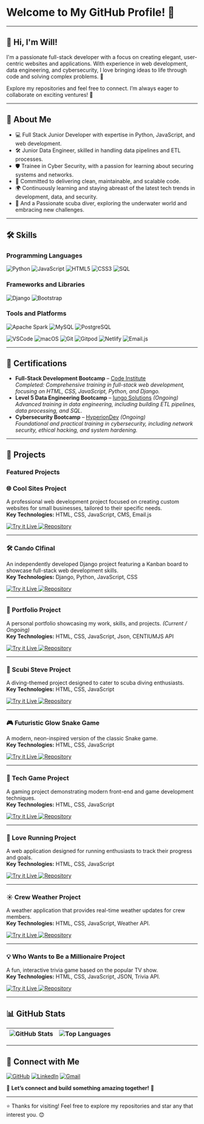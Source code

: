 # Welcome to My GitHub Profile! 👋

---

## 👋 Hi, I'm Will!  
I'm a passionate full-stack developer with a focus on creating elegant, user-centric websites and applications. With experience in web development, data engineering, and cybersecurity, I love bringing ideas to life through code and solving complex problems. 🚀

Explore my repositories and feel free to connect. I’m always eager to collaborate on exciting ventures! 🌟

---

## 🚀 About Me
- 💻 Full Stack Junior Developer with expertise in Python, JavaScript, and web development.
- 🛠️ Junior Data Engineer, skilled in handling data pipelines and ETL processes.
- 🛡️ Trainee in Cyber Security, with a passion for learning about securing systems and networks.
- 🎯 Committed to delivering clean, maintainable, and scalable code.
- 🌍 Continuously learning and staying abreast of the latest tech trends in development, data, and security.
- 🌊 And a Passionate scuba diver, exploring the underwater world and embracing new challenges.

---

## 🛠️ Skills

### Programming Languages
![Python](https://img.shields.io/badge/Python-3776AB?style=for-the-badge&logo=python&logoColor=white)
![JavaScript](https://img.shields.io/badge/JavaScript-F7DF1E?style=for-the-badge&logo=javascript&logoColor=black)
![HTML5](https://img.shields.io/badge/HTML5-E34F26?style=for-the-badge&logo=html5&logoColor=white)
![CSS3](https://img.shields.io/badge/CSS3-1572B6?style=for-the-badge&logo=css3&logoColor=white)
![SQL](https://img.shields.io/badge/SQL-4479A1?style=for-the-badge&logo=postgresql&logoColor=white)

### Frameworks and Libraries
![Django](https://img.shields.io/badge/Django-092E20?style=for-the-badge&logo=django&logoColor=white)
![Bootstrap](https://img.shields.io/badge/Bootstrap-7952B3?style=for-the-badge&logo=bootstrap&logoColor=white)

### Tools and Platforms
![Apache Spark](https://img.shields.io/badge/Apache%20Spark-E25A1C?style=for-the-badge&logo=apachespark&logoColor=white)
![MySQL](https://img.shields.io/badge/MySQL-4479A1?style=for-the-badge&logo=mysql&logoColor=white)
![PostgreSQL](https://img.shields.io/badge/PostgreSQL-336791?style=for-the-badge&logo=postgresql&logoColor=white)

![VSCode](https://img.shields.io/badge/VSCode-007ACC?style=for-the-badge&logo=visual-studio-code&logoColor=white) ![macOS](https://img.shields.io/badge/macOS-000000?style=for-the-badge&logo=apple&logoColor=white) ![Git](https://img.shields.io/badge/Git-F05032?style=for-the-badge&logo=git&logoColor=white)
![Gitpod](https://img.shields.io/badge/Gitpod-1AA6E4?style=for-the-badge&logo=gitpod&logoColor=white)
![Netlify](https://img.shields.io/badge/Netlify-00C7B7?style=for-the-badge&logo=netlify&logoColor=white)
![Email.js](https://img.shields.io/badge/Email.js-F6C915?style=for-the-badge&logo=javascript&logoColor=black)



---

## 🏅 Certifications  
- **Full-Stack Development Bootcamp** – [Code Institute](https://www.credential.net/836b8c9a-476f-41ca-a3be-abe512bdfd22#acc.wAy4P98S)  
  *Completed: Comprehensive training in full-stack web development, focusing on HTML, CSS, JavaScript, Python, and Django.*  
- **Level 5 Data Engineering Bootcamp** – [Iungo Solutions](https://iungosolutions.com) *(Ongoing)*  
  *Advanced training in data engineering, including building ETL pipelines, data processing, and SQL.*  
- **Cybersecurity Bootcamp** – [HyperionDev](https://www.hyperiondev.com) *(Ongoing)*  
  *Foundational and practical training in cybersecurity, including network security, ethical hacking, and system hardening.*


---

## 🌟 Projects

### Featured Projects

### 🌐 Cool Sites Project
A professional web development project focused on creating custom websites for small businesses, tailored to their specific needs.  
**Key Technologies:** HTML, CSS, JavaScript, CMS, Email.js

<div>
  <a href="https://wgwhitecoding.github.io/CoolSites/" target="_blank" tabindex="-1">
      <img src="https://img.shields.io/badge/Try%20it%20Live-%2300A676?style=for-the-badge&logo=firefox&logoColor=white" alt="Try it Live">
  </a>
  <a href="https://github.com/wgwhitecoding/CoolSites" target="_blank" tabindex="-1">
      <img src="https://img.shields.io/badge/Repository-%232D3748?style=for-the-badge&logo=github&logoColor=white" alt="Repository">
  </a>
</div>

---

### 🛠️ Cando CIfinal
An independently developed Django project featuring a Kanban board to showcase full-stack web development skills.  
**Key Technologies:** Django, Python, JavaScript, CSS

<div>
  <a href="https://cando-ci-6dea2075e664.herokuapp.com/accounts/login/" target="_blank" tabindex="-1">
      <img src="https://img.shields.io/badge/Try%20it%20Live-%2300A676?style=for-the-badge&logo=firefox&logoColor=white" alt="Try it Live">
  </a>
  <a href="https://github.com/wgwhitecoding/Cando-CIfinal" target="_blank" tabindex="-1">
      <img src="https://img.shields.io/badge/Repository-%232D3748?style=for-the-badge&logo=github&logoColor=white" alt="Repository">
  </a>
</div>

---

### 💼 Portfolio Project
A personal portfolio showcasing my work, skills, and projects. *(Current / Ongoing)*  
**Key Technologies:** HTML, CSS, JavaScript, Json, CENTIUMJS API

<div>
   <a href="https://wgwhitecoding.github.io/portfolio/" target="_blank" tabindex="-1">
      <img src="https://img.shields.io/badge/Try%20it%20Live-%2300A676?style=for-the-badge&logo=firefox&logoColor=white" alt="Try it Live">
  </a>
  <a href="https://github.com/wgwhitecoding/portfolio" target="_blank" tabindex="-1">
      <img src="https://img.shields.io/badge/Repository-%232D3748?style=for-the-badge&logo=github&logoColor=white" alt="Repository">
  </a>
</div>

---

### 🐠 Scubi Steve Project
A diving-themed project designed to cater to scuba diving enthusiasts.  
**Key Technologies:** HTML, CSS, JavaScript  

<div>
  <a href="https://wgwhitecoding.github.io/scubisteve/" target="_blank" tabindex="-1">
      <img src="https://img.shields.io/badge/Try%20it%20Live-%2300A676?style=for-the-badge&logo=firefox&logoColor=white" alt="Try it Live">
  </a>
  <a href="https://github.com/wgwhitecoding/scubisteve" target="_blank" tabindex="-1">
      <img src="https://img.shields.io/badge/Repository-%232D3748?style=for-the-badge&logo=github&logoColor=white" alt="Repository">
  </a>
</div>

---

### 🎮 Futuristic Glow Snake Game
A modern, neon-inspired version of the classic Snake game.  
**Key Technologies:** HTML, CSS, JavaScript  

<div>
  <a href="https://wgwhitecoding.github.io/snake/" target="_blank" tabindex="-1">
      <img src="https://img.shields.io/badge/Try%20it%20Live-%2300A676?style=for-the-badge&logo=firefox&logoColor=white" alt="Try it Live">
  </a>
  <a href="https://github.com/wgwhitecoding/snake" target="_blank" tabindex="-1">
      <img src="https://img.shields.io/badge/Repository-%232D3748?style=for-the-badge&logo=github&logoColor=white" alt="Repository">
  </a>
</div>

---

### 🎯 Tech Game Project
A gaming project demonstrating modern front-end and game development techniques.  
**Key Technologies:** HTML, CSS, JavaScript  

<div>
  <a href="https://wgwhitecoding.github.io/tech_game/" target="_blank" tabindex="-1">
      <img src="https://img.shields.io/badge/Try%20it%20Live-%2300A676?style=for-the-badge&logo=firefox&logoColor=white" alt="Try it Live">
  </a>
   <a href="https://github.com/wgwhitecoding/tech_game" target="_blank" tabindex="-1">
      <img src="https://img.shields.io/badge/Repository-%232D3748?style=for-the-badge&logo=github&logoColor=white" alt="Repository">
  </a>
</div>

---

### 🏃 Love Running Project
A web application designed for running enthusiasts to track their progress and goals.  
**Key Technologies:** HTML, CSS, JavaScript  

<div>
  <a href="https://wgwhitecoding.github.io/Love-Running/" target="_blank" tabindex="-1">
      <img src="https://img.shields.io/badge/Try%20it%20Live-%2300A676?style=for-the-badge&logo=firefox&logoColor=white" alt="Try it Live">
  </a>
   <a href="https://github.com/wgwhitecoding/Love-Running" target="_blank" tabindex="-1">
      <img src="https://img.shields.io/badge/Repository-%232D3748?style=for-the-badge&logo=github&logoColor=white" alt="Repository">
  </a>
</div>

---

### ☀️ Crew Weather Project
A weather application that provides real-time weather updates for crew members.  
**Key Technologies:** HTML, CSS, JavaScript, Weather API.

<div>
  <a href="https://chrissylv.github.io/crew-weather/" target="_blank" tabindex="-1">
      <img src="https://img.shields.io/badge/Try%20it%20Live-%2300A676?style=for-the-badge&logo=firefox&logoColor=white" alt="Try it Live">
  </a>
 <a href="https://github.com/ChrissyLV/crew-weather" target="_blank" tabindex="-1">
      <img src="https://img.shields.io/badge/Repository-%232D3748?style=for-the-badge&logo=github&logoColor=white" alt="Repository">
  </a>
</div>

---

### 💡 Who Wants to Be a Millionaire Project
A fun, interactive trivia game based on the popular TV show.  
**Key Technologies:** HTML, CSS, JavaScript, JSON, Trivia API.

<div>
  
  <a href="https://wgwhitecoding.github.io/Who-Wants-To-Be-A-Millionaire/" target="_blank" tabindex="-1">
      <img src="https://img.shields.io/badge/Try%20it%20Live-%2300A676?style=for-the-badge&logo=firefox&logoColor=white" alt="Try it Live">
  </a>
  <a href="https://github.com/wgwhitecoding/who-wants-to-be-a-millionaire" target="_blank" tabindex="-1">
      <img src="https://img.shields.io/badge/Repository-%232D3748?style=for-the-badge&logo=github&logoColor=white" alt="Repository">
  </a>
</div>

---

## 📊 GitHub Stats

| ![GitHub Stats](https://github-readme-stats.vercel.app/api?username=wgwhitecoding&show_icons=true&theme=radical) | ![Top Languages](https://github-readme-stats.vercel.app/api/top-langs/?username=wgwhitecoding&layout=compact&theme=radical) |
|:--------------------------------------------------------------------------:|:-----------------------------------------------------------------------:|


---

## 🤝 Connect with Me

[![GitHub](https://img.shields.io/badge/GitHub-181717?style=for-the-badge&logo=github&logoColor=white)](https://github.com/wgwhitecoding)
[![LinkedIn](https://img.shields.io/badge/LinkedIn-0077B5?style=for-the-badge&logo=linkedin&logoColor=white)](https://www.linkedin.com/in/walidwillwhite/)
[![Gmail](https://img.shields.io/badge/Gmail-D14836?style=for-the-badge&logo=gmail&logoColor=white)](mailto:walidwillwhite@gmail.com)


🚀 **Let’s connect and build something amazing together!** 🚀

---

⭐️ Thanks for visiting! Feel free to explore my repositories and star any that interest you. 😊


